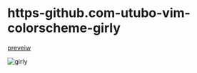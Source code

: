 # https-github.com-utubo-vim-colorscheme-girly

[preveiw](https://utubo.github.io/vim-6colors/?c=0ia307k307u30Pa808a30EO505O406O307O307O5a401O30rO304a3O3a60ba901k901u90hd40kr30br4l3017501Z501Z304y3061309y501y304y301k3y304y403y303y403y4e3y403y4096501c501i4_n0-6b5457_n1-877472-c1b6b3-ded7d4-fbf8f7_b1-766f78_b2-8ca6bb_b3-97c2dd_b4-a3deff_b9g1-886f52-c3a570_g3-e0c078_g4-fedc81_g9-ffaf00_y56b_y8795_y198aa_yfaabf_yr75e76_r2-bf72b5_r3-db7cd4_r887fb0-6b5457_gyrn0-238_n1-95_n2-13-253_n4-15_b1-243_b09_b3-110_b9gg79_g80_g4-2_g9-214_yy38_y717_y7_r6_r9_r3_r3_b0-59_gyr&n=girly&a=utubo)

![girly](https://user-images.githubusercontent.com/6848636/134689291-7dd5ff8d-1fa0-4485-8dc9-4e81508fbaf5.jpg)
